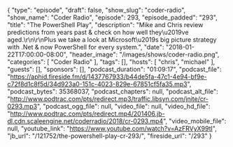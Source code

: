 {
  "type": "episode",
  "draft": false,
  "show_slug": "coder-radio",
  "show_name": "Coder Radio",
  "episode": 293,
  "episode_padded": "293",
  "title": "The PowerShell Play",
  "description": "Mike and Chris review predictions from years past & check on how well they\u2019ve aged.\r\n\r\nPlus we take a look at Microsoft\u2019s big picture strategy with .Net & now PowerShell for every system.",
  "date": "2018-01-22T17:00:00-08:00",
  "header_image": "/images/shows/coder-radio.png",
  "categories": [
    "Coder Radio"
  ],
  "tags": [],
  "hosts": [
    "chris",
    "michael"
  ],
  "guests": [],
  "sponsors": [],
  "podcast_duration": "01:09:17",
  "podcast_file": "https://aphid.fireside.fm/d/1437767933/b44de5fa-47c1-4e94-bf9e-c72f8d1c8f5d/34d923a0-151c-4023-829e-67851cf5fa35.mp3",
  "podcast_bytes": 35368037,
  "podcast_chapters": null,
  "podcast_alt_file": "http://www.podtrac.com/pts/redirect.mp3/traffic.libsyn.com/jnite/cr-0293.mp3",
  "podcast_ogg_file": null,
  "video_file": null,
  "video_hd_file": "http://www.podtrac.com/pts/redirect.mp4/201406.jb-dl.cdn.scaleengine.net/coderradio/2018/cr-0293.mp4",
  "video_mobile_file": null,
  "youtube_link": "https://www.youtube.com/watch?v=AzFRVyX99tI",
  "jb_url": "/121752/the-powershell-play-cr-293/",
  "fireside_url": "/293"
}


